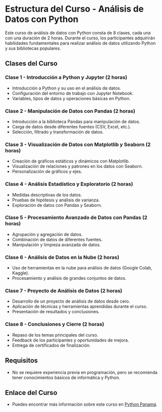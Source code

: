 # Estructura del Curso - Análisis de Datos con Python

Este curso de análisis de datos con Python consta de 8 clases, cada una con una duración de 2 horas.
Durante el curso, los participantes adquirirán habilidades fundamentales para realizar análisis de datos utilizando Python y sus bibliotecas populares.

## Clases del Curso

### Clase 1 - Introducción a Python y Jupyter (2 horas)

- Introducción a Python y su uso en el análisis de datos.
- Configuración del entorno de trabajo con Jupyter Notebook.
- Variables, tipos de datos y operaciones básicas en Python.

### Clase 2 - Manipulación de Datos con Pandas (2 horas)

- Introducción a la biblioteca Pandas para manipulación de datos.
- Carga de datos desde diferentes fuentes (CSV, Excel, etc.).
- Selección, filtrado y transformación de datos.

### Clase 3 - Visualización de Datos con Matplotlib y Seaborn (2 horas)

- Creación de gráficos estáticos y dinámicos con Matplotlib.
- Visualización de relaciones y patrones en los datos con Seaborn.
- Personalización de gráficos y ejes.

### Clase 4 - Análisis Estadístico y Exploratorio (2 horas)

- Medidas descriptivas de los datos.
- Pruebas de hipótesis y análisis de varianza.
- Exploración de datos con Pandas y Seaborn.

### Clase 5 - Procesamiento Avanzado de Datos con Pandas (2 horas)

- Agrupación y agregación de datos.
- Combinación de datos de diferentes fuentes.
- Manipulación y limpieza avanzada de datos.

### Clase 6 - Análisis de Datos en la Nube (2 horas)

- Uso de herramientas en la nube para análisis de datos (Google Colab, Kaggle).
- Procesamiento y análisis de grandes conjuntos de datos.

### Clase 7 - Proyecto de Análisis de Datos (2 horas)

- Desarrollo de un proyecto de análisis de datos desde cero.
- Aplicación de técnicas y herramientas aprendidas durante el curso.
- Presentación de resultados y conclusiones.

### Clase 8 - Conclusiones y Cierre (2 horas)

- Repaso de los temas principales del curso.
- Feedback de los participantes y oportunidades de mejora.
- Entrega de certificados de finalización.

## Requisitos

- No se requiere experiencia previa en programación, pero se recomienda tener conocimientos básicos de informática y Python.

## Enlace del Curso

- Puedes encontrar más información sobre este curso en [Python Panamá](https://www.pythonpanama.org).

